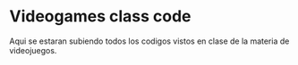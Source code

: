 # Videogames class code

Aqui se estaran subiendo todos los codigos vistos en clase de la materia de videojuegos.